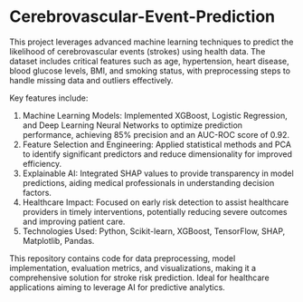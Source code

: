 # Cerebrovascular-Event-Prediction
This project leverages advanced machine learning techniques to predict the likelihood of cerebrovascular events (strokes) using health data. The dataset includes critical features such as age, hypertension, heart disease, blood glucose levels, BMI, and smoking status, with preprocessing steps to handle missing data and outliers effectively.

Key features include:

1. Machine Learning Models: Implemented XGBoost, Logistic Regression, and Deep Learning Neural Networks to optimize prediction performance, achieving 85% precision and an AUC-ROC score of 0.92.
2. Feature Selection and Engineering: Applied statistical methods and PCA to identify significant predictors and reduce dimensionality for improved efficiency.
3. Explainable AI: Integrated SHAP values to provide transparency in model predictions, aiding medical professionals in understanding decision factors.
4. Healthcare Impact: Focused on early risk detection to assist healthcare providers in timely interventions, potentially reducing severe outcomes and improving patient care.
5. Technologies Used: Python, Scikit-learn, XGBoost, TensorFlow, SHAP, Matplotlib, Pandas.

This repository contains code for data preprocessing, model implementation, evaluation metrics, and visualizations, making it a comprehensive solution for stroke risk prediction. Ideal for healthcare applications aiming to leverage AI for predictive analytics.
